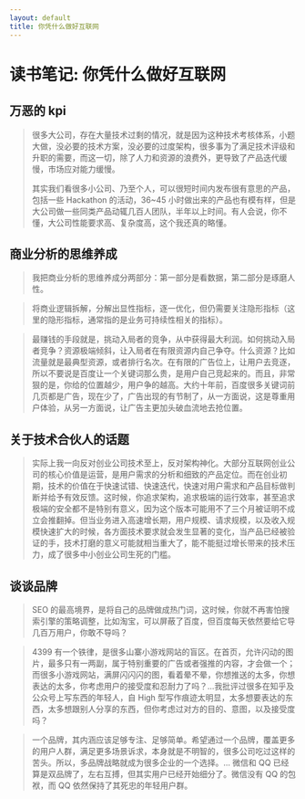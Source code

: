 ```yaml
---
layout: default
title: 你凭什么做好互联网
---
```


# 读书笔记: 你凭什么做好互联网


## 万恶的 kpi

> 很多大公司，存在大量技术过剩的情况，就是因为这种技术考核体系，小题大做，没必要的技术方案，没必要的过度架构，很多事为了满足技术评级和升职的需要，而这一切，除了人力和资源的浪费外，更导致了产品迭代缓慢，市场应对能力缓慢。
>
> 其实我们看很多小公司、乃至个人，可以很短时间内发布很有意思的产品，包括一些 Hackathon 的活动，36~45 小时做出来的产品也有模有样，但是大公司做一些同类产品动辄几百人团队，半年以上时间。有人会说，你不懂，大公司性能要求高、复杂度高，这个我还真的略懂。
>

## 商业分析的思维养成

> 我把商业分析的思维养成分两部分：第一部分是看数据，第二部分是琢磨人性。
>



> 将商业逻辑拆解，分解出显性指标，逐一优化，但仍需要关注隐形指标（这里的隐形指标，通常指的是业务可持续性相关的指标）。
>



> 最赚钱的手段就是，挑动入局者的竞争，从中获得最大利润。如何挑动入局者竞争？资源极端倾斜，让入局者在有限资源内自己争夺。什么资源？比如流量就是最典型资源，或者排行名次。在有限的广告位上，让用户去竞逐，所以不要说是百度让一个关键词那么贵，是用户自己竞起来的。而且，非常狠的是，你给的位置越少，用户争的越高。大约十年前，百度很多关键词前几页都是广告，现在少了，广告出现的有节制了，从一方面说，这是尊重用户体验，从另一方面说，让广告主更加头破血流地去抢位置。
>

## 关于技术合伙人的话题

> 实际上我一向反对创业公司技术至上，反对架构神化。大部分互联网创业公司的核心价值是运营，是用户需求的分析和细致的产品定位。而在创业初期，技术的价值在于快速试错、快速迭代，快速对用户需求和产品目标做判断并给予有效反馈。这时候，你追求架构，追求极端的运行效率，甚至追求极端的安全都不是特别有意义，因为这个版本可能用不了三个月被证明不成立会推翻掉。但当业务进入高速增长期，用户规模、请求规模，以及收入规模快速扩大的时候，各方面技术要求就会发生显著的变化，当产品已经被验证的手，技术打磨的意义可能就相当重大了，能不能挺过增长带来的技术压力，成了很多中小创业公司生死的门槛。
>

## 谈谈品牌

> SEO 的最高境界，是将自己的品牌做成热门词，这时候，你就不再害怕搜索引擎的策略调整，比如淘宝，可以屏蔽了百度，但百度每天依然要给它导几百万用户，你敢不导吗？
>



> 4399 有一个铁律，是很多山寨小游戏网站的盲区。在首页，允许闪动的图片，最多只有一两副，属于特别重要的广告或者强推的内容，才会做一个；而很多小游戏网站，满屏闪闪闪的图，看着晕不晕，你想推送的太多，你想表达的太多，你考虑用户的接受度和忍耐力了吗？...我批评过很多在知乎及公众号上写东西的年轻人，自 High 型写作痕迹太明显，太多想要表达的东西，太多想跟别人分享的东西，但你考虑过对方的目的、意图，以及接受度吗？
>



> 一个品牌，其内涵应该足够专注、足够简单。希望通过一个品牌，覆盖更多的用户人群，满足更多场景诉求，本身就是不明智的，很多公司吃过这样的苦头。所以，多品牌战略就成为很多企业的一个选择。... 微信和 QQ 已经算是双品牌了，左右互搏，但其实用户已经开始细分了。微信没有 QQ 的包袱，而 QQ 依然保持了其死忠的年轻用户群。
>
